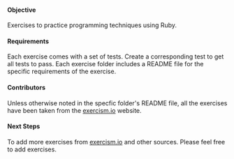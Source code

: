 <h4>Objective</h4>
Exercises to practice programming techniques using Ruby.
<h4>Requirements</h4>
Each exercise comes with a set of tests. Create a corresponding test to get all tests to pass. Each exercise folder includes a README file for the specific requirements of the exercise.

<h4>Contributors</h4>
Unless otherwise noted in the specfic folder's README file, all the exercises have been taken from the <a href="http://exercism.io">exercism.io</a> website. 

<h4>Next Steps</h4>
To add more exercises from <a href="http://exercism.io">exercism.io</a> and other sources. Please feel free to add exercises.